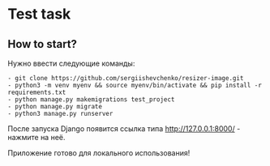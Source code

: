# Test task

## How to start?
Нужно ввести следующие команды:
```
- git clone https://github.com/sergiishevchenko/resizer-image.git
- python3 -m venv myenv && source myenv/bin/activate && pip install -r requirements.txt
- python manage.py makemigrations test_project
- python manage.py migrate
- python3 manage.py runserver

```
После запуска Django появится ссылка типа http://127.0.0.1:8000/ - нажмите на неё.

Приложение готово для локального использования!